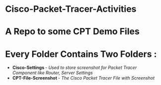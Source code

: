 # Cisco-Packet-Tracer-Activities
# A Repo to some CPT Demo Files
# Every Folder Contains Two Folders :
- <b> Cisco-Settings </b> - <i> Used to store screenshot for Packet Tracer Component like Router, Server Settings </i>
- <b> CPT-File-Screenshot </b> - <i> The Cisco Packet Tracer File with Screenshot </i>
